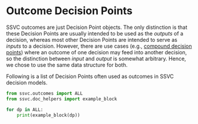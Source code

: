 # Outcome Decision Points

SSVC outcomes are just Decision Point objects.
The only distinction is that these Decision Points are usually intended to be used
as the *outputs* of a decision, whereas most other Decision Points are intended to serve as *inputs* to a decision.
However, there are use cases (e.g., [compound decision points](compound_decision_points.md))
where an outcome of one decision may feed into another decision, so the
distinction between *input* and *output* is somewhat arbitrary. Hence, we chose to use the same
data structure for both.

Following is a list of Decision Points often used as outcomes in SSVC decision models.

```python exec="true" idprefix=""
from ssvc.outcomes import ALL
from ssvc.doc_helpers import example_block

for dp in ALL:
    print(example_block(dp))
```
